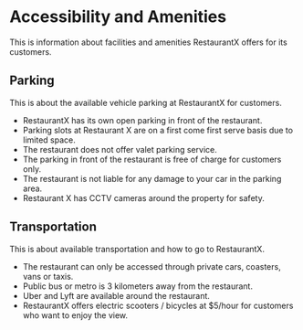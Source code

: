 # Accessibility and Amenities

This is information about facilities and amenities RestaurantX offers for its customers.

## Parking

This is about the available vehicle parking at RestaurantX for customers.

- RestaurantX has its own open parking in front of the restaurant.
- Parking slots at Restaurant X are on a first come first serve basis due to limited space.
- The restaurant does not offer valet parking service.
- The parking in front of the restaurant is free of charge for customers only.
- The restaurant is not liable for any damage to your car in the parking area.
- Restaurant X has CCTV cameras around the property for safety.

## Transportation

This is about available transportation and how to go to RestaurantX.

- The restaurant can only be accessed through private cars, coasters, vans or taxis.
- Public bus or metro is 3 kilometers away from the restaurant.
- Uber and Lyft are available around the restaurant.
- RestaurantX offers electric scooters / bicycles at $5/hour for customers who want to enjoy the view.